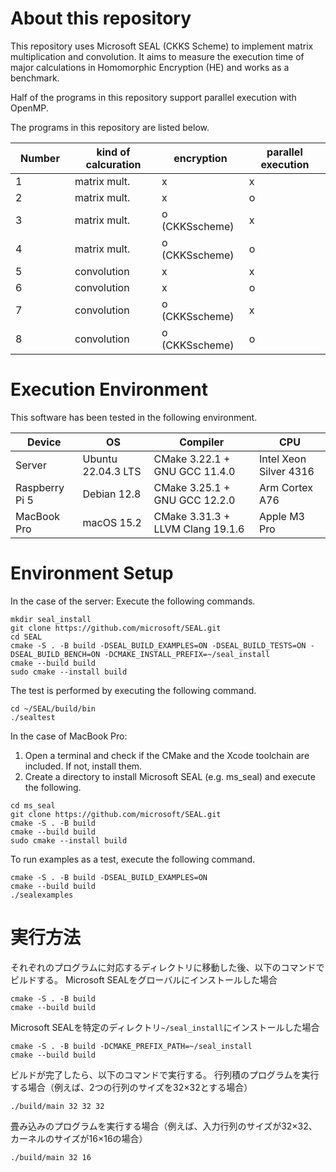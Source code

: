 # About this repository

This repository uses Microsoft SEAL (CKKS Scheme) to implement matrix multiplication and convolution. It aims to measure the execution time of major calculations in Homomorphic Encryption (HE) and works as a benchmark.

Half of the programs in this repository support parallel execution with OpenMP.

The programs in this repository are listed below.

| Number　| kind of calcuration | encryption | parallel execution |
| --- | ------------- | ------------- | ---- |
| 1 | matrix mult. | x | x |
| 2 | matrix mult. | x | o |
| 3 | matrix mult. | o (CKKSscheme) | x |
| 4 | matrix mult. | o (CKKSscheme) | o |
| 5 | convolution | x | x |
| 6 | convolution | x | o |
| 7 | convolution | o (CKKSscheme) | x |
| 8 | convolution | o (CKKSscheme) | o |


# Execution Environment
This software has been tested in the following environment.

| Device　| OS | Compiler | CPU |
| --- | ------------- | ------------- | ---- |
| Server | Ubuntu 22.04.3 LTS | CMake 3.22.1 + GNU GCC 11.4.0 | Intel Xeon Silver 4316 |
| Raspberry Pi 5 | Debian 12.8 | CMake 3.25.1 + GNU GCC 12.2.0 | Arm Cortex A76 |
| MacBook Pro | macOS 15.2 | CMake 3.31.3 + LLVM Clang 19.1.6 | Apple M3 Pro |

# Environment Setup
In the case of the server: 
Execute the following commands.
```
mkdir seal_install
git clone https://github.com/microsoft/SEAL.git
cd SEAL
cmake -S . -B build -DSEAL_BUILD_EXAMPLES=ON -DSEAL_BUILD_TESTS=ON -DSEAL_BUILD_BENCH=ON -DCMAKE_INSTALL_PREFIX=~/seal_install
cmake --build build
sudo cmake --install build
```

The test is performed by executing the following command.
```
cd ~/SEAL/build/bin
./sealtest
```

In the case of MacBook Pro:
1. Open a terminal and check if the CMake and the Xcode toolchain are included. If not, install them.
2. Create a directory to install Microsoft SEAL (e.g. ms_seal) and execute the following.
```
cd ms_seal
git clone https://github.com/microsoft/SEAL.git
cmake -S . -B build
cmake --build build
sudo cmake --install build
```

To run examples as a test, execute the following command.
```
cmake -S . -B build -DSEAL_BUILD_EXAMPLES=ON
cmake --build build
./sealexamples
```

# 実行方法
それぞれのプログラムに対応するディレクトリに移動した後、以下のコマンドでビルドする。
Microsoft SEALをグローバルにインストールした場合
```
cmake -S . -B build
cmake --build build
```


Microsoft SEALを特定のディレクトリ`~/seal_install`にインストールした場合
```
cmake -S . -B build -DCMAKE_PREFIX_PATH=~/seal_install
cmake --build build
```


ビルドが完了したら、以下のコマンドで実行する。
行列積のプログラムを実行する場合（例えば、2つの行列のサイズを32×32とする場合）
```
./build/main 32 32 32
```


畳み込みのプログラムを実行する場合（例えば、入力行列のサイズが32×32、カーネルのサイズが16×16の場合）
```
./build/main 32 16
```
